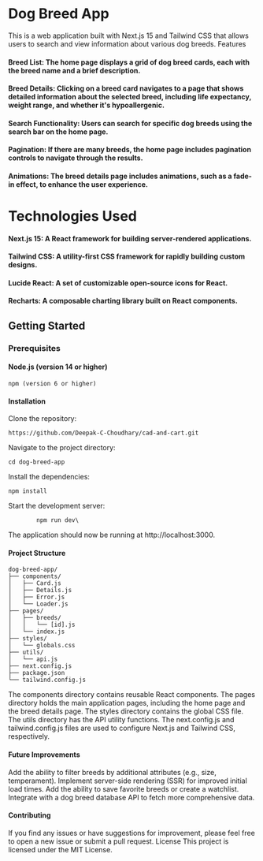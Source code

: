 # Dog Breed App
This is a web application built with Next.js 15 and Tailwind CSS that allows users to search and view information about various dog breeds.
Features

#### Breed List: The home page displays a grid of dog breed cards, each with the breed name and a brief description.
#### Breed Details: Clicking on a breed card navigates to a page that shows detailed information about the selected breed, including life expectancy, weight range, and whether it's hypoallergenic.
#### Search Functionality: Users can search for specific dog breeds using the search bar on the home page.
#### Pagination: If there are many breeds, the home page includes pagination controls to navigate through the results.
#### Animations: The breed details page includes animations, such as a fade-in effect, to enhance the user experience.

# Technologies Used

#### Next.js 15: A React framework for building server-rendered applications.
#### Tailwind CSS: A utility-first CSS framework for rapidly building custom designs.
#### Lucide React: A set of customizable open-source icons for React.
#### Recharts: A composable charting library built on React components.

## Getting Started
### Prerequisites

#### Node.js (version 14 or higher)
    npm (version 6 or higher)

#### Installation

Clone the repository:


    https://github.com/Deepak-C-Choudhary/cad-and-cart.git

Navigate to the project directory:

    cd dog-breed-app

Install the dependencies:

    npm install

Start the development server:


            npm run dev\
            
The application should now be running at http://localhost:3000.


#### Project Structure
    dog-breed-app/
    ├── components/
    │   ├── Card.js
    │   ├── Details.js
    │   ├── Error.js
    │   └── Loader.js
    ├── pages/
    │   ├── breeds/
    │   │   └── [id].js
    │   └── index.js
    ├── styles/
    │   └── globals.css
    ├── utils/
    │   └── api.js
    ├── next.config.js
    ├── package.json
    └── tailwind.config.js

The components directory contains reusable React components.
The pages directory holds the main application pages, including the home page and the breed details page.
The styles directory contains the global CSS file.
The utils directory has the API utility functions.
The next.config.js and tailwind.config.js files are used to configure Next.js and Tailwind CSS, respectively.

#### Future Improvements

Add the ability to filter breeds by additional attributes (e.g., size, temperament).
Implement server-side rendering (SSR) for improved initial load times.
Add the ability to save favorite breeds or create a watchlist.
Integrate with a dog breed database API to fetch more comprehensive data.

 #### Contributing
If you find any issues or have suggestions for improvement, please feel free to open a new issue or submit a pull request.
License
This project is licensed under the MIT License.
